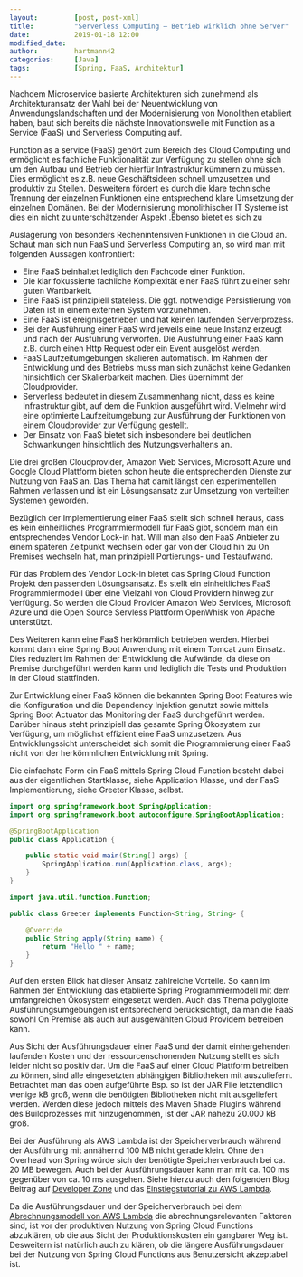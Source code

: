 ```yaml
---
layout:         [post, post-xml]              
title:          "Serverless Computing – Betrieb wirklich ohne Server"
date:           2019-01-18 12:00
modified_date: 
author:         hartmann42 
categories:     [Java]
tags:           [Spring, FaaS, Architektur]
---
```


Nachdem Microservice basierte Architekturen sich zunehmend als Architekturansatz der Wahl bei der Neuentwicklung von 
Anwendungslandschaften und der Modernisierung von Monolithen etabliert haben, baut sich bereits die nächste 
Innovationswelle mit Function as a Service (FaaS) und Serverless Computing auf.

Function as a service (FaaS) gehört zum Bereich des Cloud Computing und ermöglicht es fachliche Funktionalität zur 
Verfügung zu stellen ohne sich um den Aufbau und Betrieb der hierfür Infrastruktur kümmern zu müssen. Dies ermöglicht 
es z.B. neue Geschäftsideen schnell umzusetzen und produktiv zu Stellen. Desweitern fördert es durch die klare 
technische Trennung der einzelnen Funktionen eine entsprechend klare Umsetzung der einzelnen Domänen. Bei der 
Modernisierung monolithischer IT Systeme ist dies ein nicht zu unterschätzender Aspekt .Ebenso bietet es sich zu 

Auslagerung von besonders Rechenintensiven Funktionen in die Cloud an.
Schaut man sich nun FaaS und Serverless Computing an, so wird man mit folgenden Aussagen konfrontiert:
* Eine FaaS beinhaltet lediglich den Fachcode einer Funktion. 
* Die klar fokussierte fachliche Komplexität einer FaaS führt zu einer sehr guten Wartbarkeit. 
* Eine FaaS ist prinzipiell stateless. Die ggf. notwendige Persistierung von Daten ist in einem externen System vorzunehmen.
* Eine FaaS ist ereignisgetrieben und hat keinen laufenden Serverprozess. 
* Bei der Ausführung einer FaaS wird jeweils eine neue Instanz erzeugt und nach der Ausführung verworfen. Die Ausführung einer FaaS kann z.B. durch einen Http Request oder ein Event ausgelöst werden.  
* FaaS Laufzeitumgebungen skalieren automatisch. Im Rahmen der Entwicklung und des Betriebs muss man sich zunächst keine Gedanken hinsichtlich der Skalierbarkeit machen. Dies übernimmt der Cloudprovider.
* Serverless bedeutet in diesem Zusammenhang nicht, dass es keine Infrastruktur gibt, auf dem die Funktion ausgeführt wird. Vielmehr wird eine optimierte Laufzeitumgebung zur Ausführung der Funktionen von einem Cloudprovider zur Verfügung gestellt. 
* Der Einsatz von FaaS bietet sich insbesondere bei deutlichen Schwankungen hinsichtlich des Nutzungsverhaltens an.

Die drei großen Cloudprovider, Amazon Web Services, Microsoft Azure und Google Cloud Plattform bieten schon heute die 
entsprechenden Dienste zur Nutzung von FaaS an. Das Thema hat damit längst den experimentellen Rahmen verlassen und ist 
ein Lösungsansatz zur Umsetzung von verteilten Systemen geworden.

Bezüglich der Implementierung einer FaaS stellt sich schnell heraus, dass es kein einheitliches Programmiermodell für 
FaaS gibt, sondern man ein entsprechendes Vendor Lock-in hat. Will man also den FaaS Anbieter zu einem späteren Zeitpunkt 
wechseln oder gar von der Cloud hin zu On Premises wechseln hat, man prinzipiell Portierungs- und Testaufwand. 

Für das Problem des Vendor Lock-in bietet das Spring Cloud Function Projekt den passenden Lösungsansatz. Es stellt ein 
einheitliches FaaS Programmiermodell über eine Vielzahl von Cloud Providern hinweg zur Verfügung. So werden die Cloud 
Provider Amazon Web Services, Microsoft Azure und die Open Source Servless Plattform OpenWhisk von Apache unterstützt. 

Des Weiteren kann eine FaaS herkömmlich betrieben werden. Hierbei kommt dann eine Spring Boot Anwendung mit einem Tomcat 
zum Einsatz. Dies reduziert im Rahmen der Entwicklung die Aufwände, da diese on Premise durchgeführt werden kann und 
lediglich die Tests und Produktion in der Cloud stattfinden.

Zur Entwicklung einer FaaS können die bekannten Spring Boot Features wie die Konfiguration und die Dependency Injektion 
genutzt sowie mittels Spring Boot Actuator das Monitoring der FaaS durchgeführt werden. Darüber hinaus steht prinzipiell 
das gesamte Spring Ökosystem zur Verfügung, um möglichst effizient eine FaaS umzusetzen. Aus Entwicklungssicht 
unterscheidet sich somit die Programmierung einer FaaS nicht von der herkömmlichen Entwicklung mit Spring.

Die einfachste Form ein FaaS mittels Spring Cloud Function besteht dabei aus der eigentlichen Startklasse, 
siehe Application Klasse, und der FaaS Implementierung, siehe Greeter Klasse, selbst.

```java
import org.springframework.boot.SpringApplication;
import org.springframework.boot.autoconfigure.SpringBootApplication;

@SpringBootApplication
public class Application {

	public static void main(String[] args) {
		SpringApplication.run(Application.class, args);
	}
}
```

```java
import java.util.function.Function;

public class Greeter implements Function<String, String> {

	@Override
	public String apply(String name) {
		return "Hello " + name;
	}	
}
```

Auf den ersten Blick hat dieser Ansatz zahlreiche Vorteile. So kann im Rahmen der Entwicklung das etablierte Spring 
Programmiermodell mit dem umfangreichen Ökosystem eingesetzt werden. Auch das Thema polyglotte Ausführungsumgebungen 
ist entsprechend berücksichtigt, da man die FaaS sowohl On Premise als auch auf ausgewählten Cloud Providern betreiben kann.

Aus Sicht der Ausführungsdauer einer FaaS und der damit einhergehenden laufenden Kosten und der ressourcenschonenden Nutzung 
stellt es sich leider nicht so positiv dar. Um die FaaS auf einer Cloud Plattform betreiben zu können, sind alle eingesetzten 
abhängigen Bibliotheken mit auszuliefern. Betrachtet man das oben aufgeführte Bsp. so ist der JAR File letztendlich wenige kB 
groß, wenn die benötigten Bibliotheken nicht mit ausgeliefert werden. Werden diese jedoch mittels des Maven Shade Plugins 
während des Buildprozesses mit hinzugenommen, ist der JAR nahezu 20.000 kB groß. 

Bei der Ausführung als AWS Lambda ist der Speicherverbrauch während der Ausführung mit annähernd 100 MB nicht gerade klein. 
Ohne den Overhead von Spring würde sich der benötigte Speicherverbrauch bei ca. 20 MB bewegen. Auch bei der Ausführungsdauer 
kann man mit ca. 100 ms gegenüber von ca. 10 ms ausgehen. Siehe hierzu auch den folgenden Blog Beitrag auf [Developer Zone](https://dzone.com/articles/run-code-with-spring-cloud-function-on-aws-lambda) 
und das [Einstiegstutorial zu AWS Lambda](https://docs.aws.amazon.com/de_de/lambda/latest/dg/get-started-create-function.html).

Da die Ausführungsdauer und der Speicherverbrauch bei dem [Abrechnungsmodell von AWS Lambda](https://aws.amazon.com/de/lambda/pricing/#Free_Tier) 
die abrechnungsrelevanten Faktoren sind, ist vor der produktiven Nutzung von Spring Cloud Functions abzuklären, ob die aus 
Sicht der Produktionskosten ein gangbarer Weg ist. Desweitern ist natürlich auch zu klären, ob die längere Ausführungsdauer 
bei der Nutzung von Spring Cloud Functions aus Benutzersicht akzeptabel ist.
